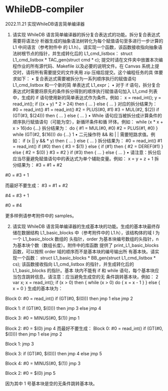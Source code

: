 # WhileDB-compiler
2022.11.21 实现WhileDB语言简单编译器
1. 请实现 WhileDB 语言简单编译器的拆分复合表达式的功能。拆分复合表达式需要将语法分
析器生成的抽象语法树转化为每个赋值语句至多进行一步计算的 L1 中间语言（参考附件中
的 L1.h）。请实现一个函数，该函数接收指向抽象语法树根节点的指针，并生成转化后的
L1_cmd_listbox：
struct L1_cmd_listbox * TAC_gen(struct cmd * c);
提交时请在文件夹中放置本次编程作业的所有源代码、Makefile 以及必要的说明文件。在
Canvas 系统上提交时，请将所有需要提交的文件夹用 zip 压缩后提交。这个编程任务的具
体要求如下：
• 复合表达式需要被拆分为一系列顺序执行的赋值语句 L1_cmd_listbox 和一个新的简
单表达式 L1_expr；
• 对于 if 语句，拆分复合表达式时需要将原先的条件拆分得到的顺序执行赋值语句加入
L1_cmd 列表中，生成的 if 语句使用新的简单表达式作为条件。例如：
x = read_int();
y = read_int();
if ((x + y) * 2 > 24)
then { ... } else { ... }
对应的拆分结果为：
#0 = read_int()
#1 = read_int()
#2 = PLUS(#0, #1)
#3 = MUL(#2, $(2))
if (GT(#3, $(24)))
then { ... } else { ... }
• While 语句应当被拆分成计算条件的顺序执行赋值语句（可能为空），新循环条件和循
环体。例如：
while (x * x + x > 16)do {...}
拆分结果为：
do
{
#1 = MUL(#0, #0)
#2 = PLUS(#1, #0)
}
while (GT(#2, $(16))) do
{...}
1
• 二元操作符 && 和 | | 需要短路求值。例如：
if (x || y && * y) then { ... } else { ... }
拆分结果为：
#0 = read_int()
#1 = read_int()
if (#0) then {
#3 = $(1)
}
else {
if (#1)
then { #2 = DEREF(#1) }
else { #2 = $(0) }
#3 = #2
}
if (#3)
then { ... } else { ... }
• 请注意：拆分后应当尽量避免赋值语句中的表达式为单个辅助变量。例如：
x = y + z + 1
拆分结果为：
#3 = #1 + #2

#0 = #3 + 1

而最好不要生成：
#3 = #1 + #2

#4 = #3 + 1

#0 = #4

更多样例请参考附件中的 samples。

2. 请实现 WhileDB 语言简单编译器的生成基本块的功能。生成的基本块最终存储在数据结构
L1_basic_blocks 中（参考附件中的 L1.h），该结构体的域 l 为一个 L1_basic_block 数组的
头指针，order 为基本块编号数组的头指针，n 为基本块个数（数组长度）。附件中的库函数
提供了 print_L1_basic_blocks 函数，可以按照 order 域的顺序而不是基本块的编号输出所
有基本快。请实现一个函数：
struct L1_basic_blocks * BB_gen(struct L1_cmd_listbox * cs);
该函数接收指向 L1_cmd_listbox 的指针，并生成转化后的 L1_basic_blocks 的指针。基本
块内不能有 if 和 while 语句，每个基本块应当包含跳转信息。请注意：应当避免生成空的无
条件跳转基本块，例如：
2
var x;
x = read_int();
if (x > 0)
then {
while (x > 0) do {
x = x - 1
}
}
else {
x = 0
}
生成的基本块为：

Block 0:
#0 = read_int()
if (GT(#0, $(0))) then jmp 1 else jmp 2

Block 1:
if (GT(#0, $(0))) then jmp 3 else jmp 4

Block 3:
#0 = MINUS(#0, $(1))
jmp 1

Block 2:
#0 = $(0)
jmp 4
而最好不要生成：
Block 0:
#0 = read_int()
if (GT(#0, $(0))) then jmp 1 else jmp 2

Block 1:
jmp 3

Block 3:
if (GT(#0, $(0))) then jmp 4 else jmp 5

Block 4:
#0 = MINUS(#0, $(1))
jmp 3

Block 2:
#0 = $(0)
jmp 5

因为其中 1 号基本块是空的无条件跳转基本块。
